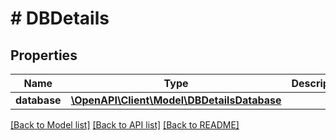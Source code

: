 # # DBDetails

## Properties

Name | Type | Description | Notes
------------ | ------------- | ------------- | -------------
**database** | [**\OpenAPI\Client\Model\DBDetailsDatabase**](DBDetailsDatabase.md) |  | [optional]

[[Back to Model list]](../../README.md#models) [[Back to API list]](../../README.md#endpoints) [[Back to README]](../../README.md)
